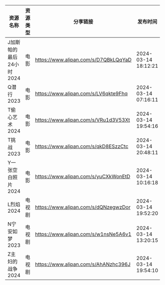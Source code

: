 | 资源名称            | 资源类型 | 分享链接                                 | 发布时间                |
| --------------- | ---- | ------------------------------------ | ------------------- |
| J加斯帕的最后24小时2024 | 电影   | https://www.alipan.com/s/D7QBkLQqYaD | 2024-03-14 18:12:21 |
| Q潜行2023         | 电影   | https://www.alipan.com/s/LV6qkte9Fhq | 2024-03-14 07:16:11 |
| T偷心艺术2024       | 电影   | https://www.alipan.com/s/VRu1d3V53Xt | 2024-03-14 19:54:16 |
| T挑战2023         | 电影   | https://www.alipan.com/s/qkD8ESzzCtc | 2024-03-14 20:48:11 |
| Y一张空白照片2024     | 电影   | https://www.alipan.com/s/yuCXkWonEtD | 2024-03-14 10:16:18 |
| L烈焰2024         | 电视剧  | https://www.alipan.com/s/dQNzegwzDor | 2024-03-14 19:52:20 |
| N宁安如梦2023       | 电视剧  | https://www.alipan.com/s/w1nsNe5A6v1 | 2024-03-14 13:20:15 |
| Z主妇的战争2024      | 电视剧  | https://www.alipan.com/s/AhANzhc396J | 2024-03-14 19:54:10 |
